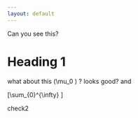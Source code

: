 ```yaml
---
layout: default
---
```

Can you see this?
# Heading 1

what about this \(\mu_0 \) ? looks good?
and 

\[\sum_{0}^{\infty} \]

check2
